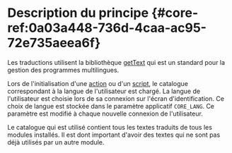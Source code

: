 # Description du principe {#core-ref:0a03a448-736d-4caa-ac95-72e735aeea6f}

Les traductions utilisent la bibliothèque [getText][wikiGettext] qui est un
standard pour la gestion des programmes multilingues.

Lors de l'initialisation d'une [action][actions] ou d'un [script][wsh], le
catalogue correspondant à la langue de l'utilisateur est chargé. La langue de
l'utilisateur est choisie lors de sa connexion sur l'écran d'identification. Ce
choix de langue est stockée dans le paramètre applicatif `CORE_LANG`. Ce
paramètre est modifié à chaque nouvelle connexion de l'utilisateur.

Le catalogue qui est utilisé contient tous les textes traduits de tous les
modules installés. Il est dont important d'avoir des textes qui ne sont pas déjà
utilisés par un autre module.


<!-- link -->
[wikiGettext]:       http://fr.wikipedia.org/wiki/GNU_gettext "Gettext sur Wikipédia"
[phpGettext]:        http://www.php.net/manual/fr/function.gettext.php "gettext sur php.net"
[actions]:           #core-ref:e67d8aeb-939c-46e3-9be8-6fc3ba75ebc2 "Action Dynacase"
[wsh]:               #core-ref:4df1314f-9fdd-4a7f-af37-a18cc39f3505 "Script Dynacase"
[gencatalog]:        #core-ref:2c163f00-8e94-4736-86f2-bb51352c52aa
[pgettext]:          http://www.gnu.org/software/gettext/manual/html_node/Contexts.html "Contexte dans gettext"
[ngettext]:          http://www.php.net/manual/fr/function.ngettext.php "ngettext sur php.net"
[layout]:           #core-ref:5f4a2f4b-9ceb-42db-8ac1-2a7baa621ce2
[xgettext]:         http://www.gnu.org/software/gettext/manual/html_node/xgettext-Invocation.htm "xgettext reference"
[famdecl]:          #core-ref:cfc7f53b-7982-431e-a04b-7b54eddf4a75
[gettextutil]:      http://www.gnu.org/software/gettext/manual/html_node/index.html#Top